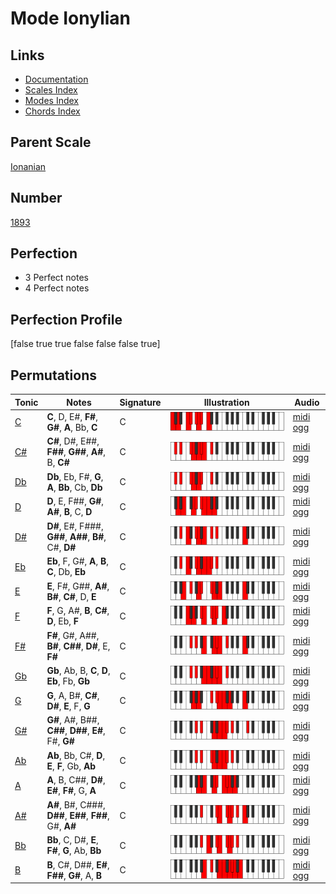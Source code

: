 # Mode Ionylian

## Links

- [Documentation](index.md)
- [Scales Index](Scales.md)
- [Modes Index](Modes.md)
- [Chords Index](Chords.md)

## Parent Scale

[Ionanian](ScaleIonanian.md)

## Number

[1893](https://ianring.com/musictheory/scales/1893)

## Perfection

- 3 Perfect notes
- 4 Perfect notes

## Perfection Profile

[false true true false false false true]

## Permutations

| Tonic | Notes | Signature | Illustration | Audio |
|-------|-------|-----------|--------------|-------|
| [C](ModeCNaturalIonylian.md) | **C**, D, E#, **F#**, **G#**, **A**, Bb, **C** | C | ![CNaturalIonylian](ModeCNaturalIonylian.png) | [midi](ModeCNaturalIonylian.mid) [ogg](ModeCNaturalIonylian.ogg) |
| [C#](ModeCSharpIonylian.md) | **C#**, D#, E##, **F##**, **G##**, **A#**, B, **C#** | C | ![CSharpIonylian](ModeCSharpIonylian.png) | [midi](ModeCSharpIonylian.mid) [ogg](ModeCSharpIonylian.ogg) |
| [Db](ModeDFlatIonylian.md) | **Db**, Eb, F#, **G**, **A**, **Bb**, Cb, **Db** | C | ![DFlatIonylian](ModeDFlatIonylian.png) | [midi](ModeDFlatIonylian.mid) [ogg](ModeDFlatIonylian.ogg) |
| [D](ModeDNaturalIonylian.md) | **D**, E, F##, **G#**, **A#**, **B**, C, **D** | C | ![DNaturalIonylian](ModeDNaturalIonylian.png) | [midi](ModeDNaturalIonylian.mid) [ogg](ModeDNaturalIonylian.ogg) |
| [D#](ModeDSharpIonylian.md) | **D#**, E#, F###, **G##**, **A##**, **B#**, C#, **D#** | C | ![DSharpIonylian](ModeDSharpIonylian.png) | [midi](ModeDSharpIonylian.mid) [ogg](ModeDSharpIonylian.ogg) |
| [Eb](ModeEFlatIonylian.md) | **Eb**, F, G#, **A**, **B**, **C**, Db, **Eb** | C | ![EFlatIonylian](ModeEFlatIonylian.png) | [midi](ModeEFlatIonylian.mid) [ogg](ModeEFlatIonylian.ogg) |
| [E](ModeENaturalIonylian.md) | **E**, F#, G##, **A#**, **B#**, **C#**, D, **E** | C | ![ENaturalIonylian](ModeENaturalIonylian.png) | [midi](ModeENaturalIonylian.mid) [ogg](ModeENaturalIonylian.ogg) |
| [F](ModeFNaturalIonylian.md) | **F**, G, A#, **B**, **C#**, **D**, Eb, **F** | C | ![FNaturalIonylian](ModeFNaturalIonylian.png) | [midi](ModeFNaturalIonylian.mid) [ogg](ModeFNaturalIonylian.ogg) |
| [F#](ModeFSharpIonylian.md) | **F#**, G#, A##, **B#**, **C##**, **D#**, E, **F#** | C | ![FSharpIonylian](ModeFSharpIonylian.png) | [midi](ModeFSharpIonylian.mid) [ogg](ModeFSharpIonylian.ogg) |
| [Gb](ModeGFlatIonylian.md) | **Gb**, Ab, B, **C**, **D**, **Eb**, Fb, **Gb** | C | ![GFlatIonylian](ModeGFlatIonylian.png) | [midi](ModeGFlatIonylian.mid) [ogg](ModeGFlatIonylian.ogg) |
| [G](ModeGNaturalIonylian.md) | **G**, A, B#, **C#**, **D#**, **E**, F, **G** | C | ![GNaturalIonylian](ModeGNaturalIonylian.png) | [midi](ModeGNaturalIonylian.mid) [ogg](ModeGNaturalIonylian.ogg) |
| [G#](ModeGSharpIonylian.md) | **G#**, A#, B##, **C##**, **D##**, **E#**, F#, **G#** | C | ![GSharpIonylian](ModeGSharpIonylian.png) | [midi](ModeGSharpIonylian.mid) [ogg](ModeGSharpIonylian.ogg) |
| [Ab](ModeAFlatIonylian.md) | **Ab**, Bb, C#, **D**, **E**, **F**, Gb, **Ab** | C | ![AFlatIonylian](ModeAFlatIonylian.png) | [midi](ModeAFlatIonylian.mid) [ogg](ModeAFlatIonylian.ogg) |
| [A](ModeANaturalIonylian.md) | **A**, B, C##, **D#**, **E#**, **F#**, G, **A** | C | ![ANaturalIonylian](ModeANaturalIonylian.png) | [midi](ModeANaturalIonylian.mid) [ogg](ModeANaturalIonylian.ogg) |
| [A#](ModeASharpIonylian.md) | **A#**, B#, C###, **D##**, **E##**, **F##**, G#, **A#** | C | ![ASharpIonylian](ModeASharpIonylian.png) | [midi](ModeASharpIonylian.mid) [ogg](ModeASharpIonylian.ogg) |
| [Bb](ModeBFlatIonylian.md) | **Bb**, C, D#, **E**, **F#**, **G**, Ab, **Bb** | C | ![BFlatIonylian](ModeBFlatIonylian.png) | [midi](ModeBFlatIonylian.mid) [ogg](ModeBFlatIonylian.ogg) |
| [B](ModeBNaturalIonylian.md) | **B**, C#, D##, **E#**, **F##**, **G#**, A, **B** | C | ![BNaturalIonylian](ModeBNaturalIonylian.png) | [midi](ModeBNaturalIonylian.mid) [ogg](ModeBNaturalIonylian.ogg) |
